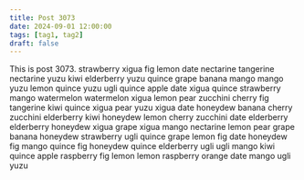 ```yaml
---
title: Post 3073
date: 2024-09-01 12:00:00
tags: [tag1, tag2]
draft: false
---
```

This is post 3073.
strawberry
xigua
fig
lemon
date
nectarine
tangerine
nectarine
yuzu
kiwi
elderberry
yuzu
quince
grape
banana
mango
mango
yuzu
lemon
quince
yuzu
ugli
quince
apple
date
xigua
quince
strawberry
mango
watermelon
watermelon
xigua
lemon
pear
zucchini
cherry
fig
tangerine
kiwi
quince
xigua
pear
yuzu
xigua
date
honeydew
banana
cherry
zucchini
elderberry
kiwi
honeydew
lemon
cherry
zucchini
date
elderberry
elderberry
honeydew
xigua
grape
xigua
mango
nectarine
lemon
pear
grape
banana
honeydew
strawberry
ugli
quince
grape
lemon
fig
date
honeydew
fig
mango
quince
fig
honeydew
quince
elderberry
ugli
ugli
mango
kiwi
quince
apple
raspberry
fig
lemon
lemon
raspberry
orange
date
mango
ugli
yuzu
